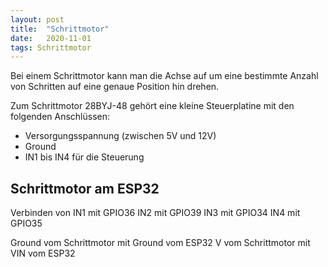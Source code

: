 ```yaml
---
layout: post
title:  "Schrittmotor"
date:   2020-11-01
tags: Schrittmotor 
---
```


Bei einem Schrittmotor kann man die  Achse auf um eine bestimmte Anzahl von Schritten auf eine genaue Position hin drehen.

Zum Schrittmotor 28BYJ-48 gehört eine kleine Steuerplatine mit den folgenden Anschlüssen:
* Versorgungsspannung (zwischen 5V und 12V)
* Ground
* IN1 bis IN4 für die Steuerung


## Schrittmotor am ESP32

Verbinden von 
IN1 mit GPIO36
IN2 mit GPIO39
IN3 mit GPIO34
IN4 mit GPIO35

Ground vom Schrittmotor mit Ground vom ESP32
V vom Schrittmotor mit VIN vom ESP32



